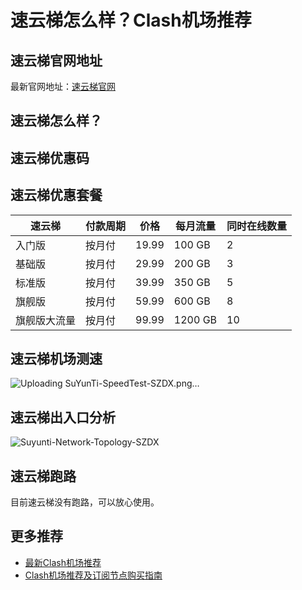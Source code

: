 # 速云梯怎么样？Clash机场推荐

## 速云梯官网地址
最新官网地址：[速云梯官网](https://cf.affxc.com/suyunti/)

## 速云梯怎么样？


## 速云梯优惠码


## 速云梯优惠套餐

| 速云梯    | 付款周期 | 价格    | 每月流量    | 同时在线数量 |
|--------|------|-------|---------|--------|
| 入门版    | 按月付  | 19.99 | 100 GB  | 2      |
| 基础版    | 按月付  | 29.99 | 200 GB  | 3      |
| 标准版    | 按月付  | 39.99 | 350 GB  | 5      |
| 旗舰版    | 按月付  | 59.99 | 600 GB  | 8      |
| 旗舰版大流量 | 按月付  | 99.99 | 1200 GB | 10     |

## 速云梯机场测速

![Uploading SuYunTi-SpeedTest-SZDX.png…]()

## 速云梯出入口分析

![Suyunti-Network-Topology-SZDX](https://github.com/clashfan/suyunti/assets/156937986/d6ce5cdd-fd32-4bee-a92f-1820ff8e28ac)

## 速云梯跑路
目前速云梯没有跑路，可以放心使用。

## 更多推荐
 - [最新Clash机场推荐](https://github.com/clashfan/jichangtuijian)
 - [Clash机场推荐及订阅节点购买指南](https://clashfan.com/?utm_source=github&utm_medium=clashfan-details)

